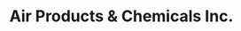 ---
title: "Air Products & Chemicals Inc."
url: /phoenix/air-products-and-chemicals-inc/
shop: gas
---